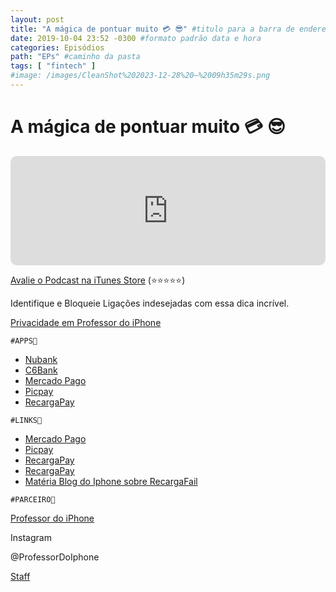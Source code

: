 ```yaml
---
layout: post
title: "A mágica de pontuar muito 💳 😎" #titulo para a barra de enderecos
date: 2019-10-04 23:52 -0300 #formato padrão data e hora
categories: Episódios
path: "EPs" #caminho da pasta
tags: [ "fintech" ]
#image: /images/CleanShot%202023-12-28%20—%2009h35m29s.png
---
```


# A mágica de pontuar muito 💳 😎

<iframe allow="autoplay *; encrypted-media *; fullscreen *; clipboard-write" frameborder="0" height="175" style="width:100%;max-width:660px;overflow:hidden;border-radius:10px;" sandbox="allow-forms allow-popups allow-same-origin allow-scripts allow-storage-access-by-user-activation allow-top-navigation-by-user-activation" src="https://embed.podcasts.apple.com/us/podcast/podapps/id1434188907?i=1000447589744&theme=auto"></iframe>

[Avalie o Podcast na iTunes Store](https://apple.co/2vFBD0R)
(⭐️⭐️⭐️⭐️⭐️)

Identifique e Bloqueie Ligações indesejadas com essa dica incrível.

[Privacidade em Professor do iPhone](https://professordoiphone.com.br/category/privacidade/)

`#APPS📲`
- [Nubank](https://apple.co/2JH2x03)
- [C6Bank](https://apple.co/2JH8gD3)
- [Mercado Pago](https://apps.apple.com/br/app/mercado-pago/id925436649)
- [Picpay](https://apps.apple.com/br/developer/picpay-apps/id949456209)
- [RecargaPay](https://itunes.apple.com/br/app/recargapay-pagar-contas/id815221913?mt=8)

`#LINKS🔗`
- [Mercado Pago](http://mercadopago.com.br/)
- [Picpay](https://www.picpay.com/site)
- [RecargaPay](https://recargapay.com.br/)
- [RecargaPay](https://itunes.apple.com/br/app/recargapay-pagar-contas/id815221913?mt=8)
- [Matéria Blog do Iphone sobre RecargaFail](https://blogdoiphone.com/2019/02/recargapay-armadilhas/)



`#PARCEIRO👥`

[Professor do iPhone](https://www.professordoiphone.com.br)

Instagram

@ProfessorDoIphone

[Staff](https://t.me/pdipstaff)